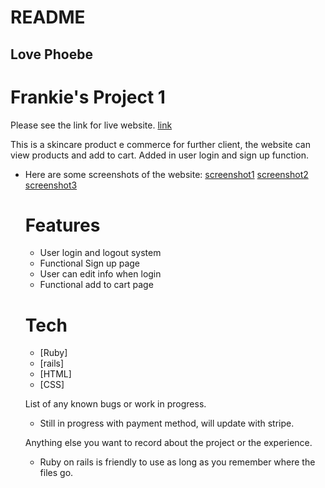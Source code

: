 # README

## Love Phoebe 

# Frankie's Project 1

Please see the link for live website.
[link](https://glacial-earth-66043.herokuapp.com/)

This is a skincare product e commerce for further client, the website can view products and add to cart. Added in user login and sign up function. 

- Here are some screenshots of the website: 
  [screenshot1](screenshots/ScreenShot1.png)
  [screenshot2](screenshots/ScreenShot2.png)
  [screenshot3](screenshots/ScreenShot3.png)

  # Features
  - User login and logout system
  - Functional Sign up page
  - User can edit info when login
  - Functional add to cart page

  # Tech
  - [Ruby] 
  - [rails] 
  - [HTML] 
  - [CSS]

  List of any known bugs or work in progress.
  - Still in progress with payment method, will update with stripe.

  Anything else you want to record about the project or the experience.
  - Ruby on rails is friendly to use as long as you remember where the files go.  